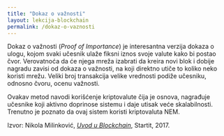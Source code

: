 ```yaml
---
title: "Dokaz o važnosti"
layout: lekcija-blockchain
permalink: /dokaz-o-vaznosti
---
```


Dokaz o važnosti (*Proof of Importance*) je interesantna verzija dokaza o ulogu, kojom svaki učesnik ulaže fiksni iznos svoje valute kako bi postao čvor. Verovatnoća da će njega mreža izabrati da kreira novi blok i dobije nagradu zavisi od dokaza o važnosti, na koji direktno utiče to koliko neko koristi mrežu. Veliki broj transakcija velike vrednosti podiže učesniku, odnosno čvoru, ocenu važnosti.

Ovakav metod navodi korišćenje kriptovalute čija je osnova, nagrađuje učesnike koji aktivno doprinose sistemu i daje utisak veće skalabilnosti. Trenutno je poznato da ovaj sistem koristi kriptovaluta NEM.


Izvor: Nikola Milinković, *[Uvod u Blockchain](https://startit.rs/uvod-u-blockchain-kako-se-postize-konsenzus-u-decentralizovanom-sistemu/)*, Startit, 2017.
